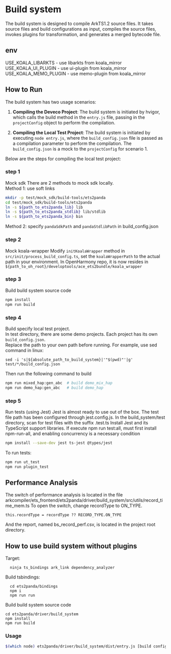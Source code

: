 # Build system

The build system is designed to compile ArkTS1.2 source files. It takes source files and build configurations as input, compiles the source files, invokes plugins for transformation, and generates a merged bytecode file.

## env
USE_KOALA_LIBARKTS - use libarkts from koala_mirror
USE_KOALA_UI_PLUGIN - use ui-plugin from koala_mirror
USE_KOALA_MEMO_PLUGIN - use memo-plugin from koala_mirror

## How to Run

The build system has two usage scenarios:

1. **Compiling the Deveco Project**: The build system is initiated by hvigor, which calls the build method in the `entry.js` file, passing in the `projectConfig` object to perform the compilation.

2. **Compiling the Local Test Project**: The build system is initiated by executing `node entry.js`, where the `build_config.json` file is passed as a compilation parameter to perform the compilation. The `build_config.json` is a mock to the `projectConfig` for scenario 1.

Below are the steps for compiling the local test project:

### step 1
Mock sdk 
There are 2 methods to mock sdk locally.  
Method 1: use soft links
```bash
mkdir -p test/mock_sdk/build-tools/ets2panda
cd test/mock_sdk/build-tools/ets2panda
ln -s ${path_to_ets2panda_lib} lib
ln -s ${path_to_ets2panda_stdlib} lib/stdlib
ln -s ${path_to_ets2panda_bin} bin
```

Method 2: specify `pandaSdkPath` and `pandaStdlibPath` in build_config.json


### step 2
Mock koala-wrapper
Modify `initKoalaWrapper` method in `src/init/process_build_config.ts`, set the `koalaWrapperPath` to the actual path in your environment. In OpenHarmony repo, it is now resides in `${path_to_oh_root}/developtools/ace_ets2bundle/koala_wrapper`

### step 3
Build build system source code
```bash
npm install
npm run build
```

### step 4
Build specify local test project.  
In test directory, there are some demo projects. Each project has its own `build_config.json`.  
Replace the path to your own path before running. For example, use sed command in linux:
```
sed -i 's|${absolute_path_to_build_system}|'"$(pwd)"'|g' test/*/build_config.json
```
Then run the following command to build
```bash
npm run mixed_hap:gen_abc  # build demo_mix_hap
npm run demo_hap:gen_abc   # build demo_hap
```

### step 5
Run tests (using Jest)
Jest is almost ready to use out of the box.
The test file path has been configured through jest.config.js.
In the build_system/test directory, scan for test files with the suffix .test.ts
Install Jest and its TypeScript support libraries.
If execute npm run test:all, must first install npm-run-all, and enabling concurrency is a necessary condition
```bash
npm install --save-dev jest ts-jest @types/jest
```
To run tests:
```bash
npm run ut_test
npm run plugin_test
```

## Performance Analysis
The switch of performance analysis is located in the file arkcompiler/ets_frontend/ets2panda/driver/build_system/src/utils/record_time_mem.ts
To open the switch, change recordType to ON_TYPE.
```
this.recordType = recordType ?? RECORD_TYPE.ON_TYPE
```
And the report, named bs_record_perf.csv, is located in the project root directory.

## How to use build system without plugins

Target:
```
  ninja ts_bindings ark_link dependency_analyzer
```

Build tsbindings:

```
  cd ets2panda/bindings
  npm i
  npm run run
```

Build build system source code

```
cd ets2panda/driver/build_system
npm install
npm run build
```

### Usage
```sh
$(which node) ets2panda/driver/build_system/dist/entry.js [build config json file]
```